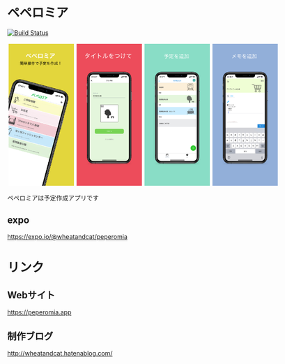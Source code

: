 # ペペロミア

[![Build Status](https://travis-ci.org/wheatandcat/Peperomia.svg?branch=master)](https://travis-ci.org/wheatandcat/Peperomia)

<div style="display:flex">
    <img src="./image/ios/6.5-inch2.png" width="150" style="padding:3px"/>
    <img src="./image/ios/6.5-inch3.png" width="150" style="padding:3px"/>
    <img src="./image/ios/6.5-inch4.png" width="150" style="padding:3px"/>
    <img src="./image/ios/6.5-inch5.png" width="150" style="padding:3px"/>
</div>

ペペロミアは予定作成アプリです

## expo

https://expo.io/@wheatandcat/peperomia


# リンク

## Webサイト
https://peperomia.app

## 制作ブログ
http://wheatandcat.hatenablog.com/